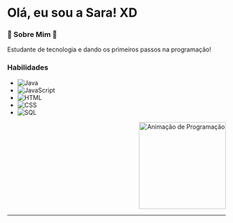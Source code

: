 # Olá, eu sou a Sara! XD

### **🌼 Sobre Mim 🌼**
Estudante de tecnologia e dando os primeiros passos na programação! 

### **Habilidades**
- ![Java](https://img.shields.io/badge/Java-Iniciante-yellow) 
- ![JavaScript](https://img.shields.io/badge/JavaScript-Intermediário-blue) 
- ![HTML](https://img.shields.io/badge/HTML-Intermediário-orange) 
- ![CSS](https://img.shields.io/badge/CSS-Intermediário-purple) 
- ![SQL](https://img.shields.io/badge/SQL-Iniciante-lightgrey) 

<p align="right">
    <img src="https://i.picasion.com/pic92/ea4b7c5a13ee97a1cd9f570b6260ac3c.gif" alt="Animação de Programação" width="200" />
</p>

---
